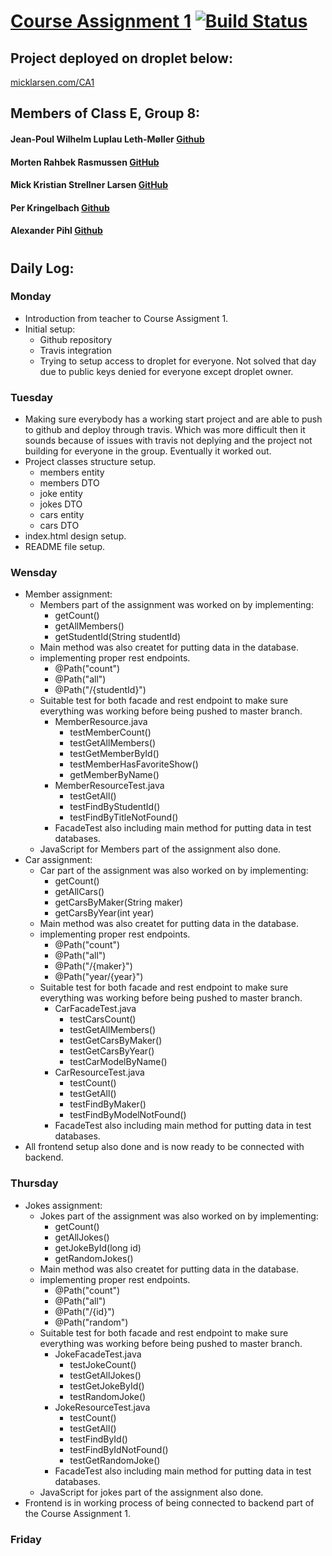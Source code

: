 # [Course Assignment 1](https://docs.google.com/document/d/1XT94iw0TpKjK2c1hXhCj8wPPOwogTVME0hsONbEf4F4/edit) [![Build Status](https://travis-ci.org/Jean-Poul/3semCourseAssignment1.svg?branch=master)](https://travis-ci.org/Jean-Poul/3semCourseAssignment1)

## Project deployed on droplet below:
[micklarsen.com/CA1](https://micklarsen.com/CA1/)

## Members of Class E, Group 8:
  #### Jean-Poul Wilhelm Luplau Leth-Møller [Github](https://github.com/AlexanderPihl)
  #### Morten Rahbek Rasmussen [GitHub](https://github.com/Amazingh0rse)
  #### Mick Kristian Strellner Larsen [GitHub](https://github.com/MivleDK)
  #### Per Kringelbach [Github](https://github.com/cph-pk)
  #### Alexander Pihl [Github](https://github.com/AlexanderPihl)
#

## Daily Log:
### **Monday**
- Introduction from teacher to Course Assigment 1.
- Initial setup:
  - Github repository
  - Travis integration
  - Trying to setup access to droplet for everyone. Not solved that day due to public keys denied for everyone except droplet owner.
### **Tuesday**
- Making sure everybody has a working start project and are able to push to github and deploy through travis. Which was more difficult then it sounds because of issues with travis not deplying and the project not building for everyone in the group. Eventually it worked out.
- Project classes structure setup.
  - members entity
  - members DTO
  - joke entity
  - jokes DTO
  - cars entity
  - cars DTO
- index.html design setup.
- README file setup.
### **Wensday**
- Member assignment:
  - Members part of the assignment was worked on by implementing:
      - getCount()
      - getAllMembers()
      - getStudentId(String studentId)
  - Main method was also createt for putting data in the database.
  - implementing proper rest endpoints.
    - @Path("count")
    - @Path("all")
    - @Path("/{studentId}")
  - Suitable test for both facade and rest endpoint to make sure everything was working before being pushed to master branch.
    - MemberResource.java
      - testMemberCount()
      - testGetAllMembers()
      - testGetMemberById()
      - testMemberHasFavoriteShow()
      - getMemberByName()
    - MemberResourceTest.java
        - testGetAll()
        - testFindByStudentId()
        - testFindByTitleNotFound()
    - FacadeTest also including main method for putting data in test databases.
  - JavaScript for Members part of the assignment also done. 
-  Car assignment:
    - Car part of the assignment was also worked on by implementing:
      - getCount()
      - getAllCars()
      - getCarsByMaker(String maker)
      - getCarsByYear(int year)
    - Main method was also createt for putting data in the database.
    - implementing proper rest endpoints.
      - @Path("count")
      - @Path("all")
      - @Path("/{maker}")
      - @Path("year/{year}")
     - Suitable test for both facade and rest endpoint to make sure everything was working before being pushed to master branch.
       - CarFacadeTest.java
         - testCarsCount()
         - testGetAllMembers()
         - testGetCarsByMaker()
         - testGetCarsByYear()
         - testCarModelByName()
       - CarResourceTest.java
         - testCount()
         - testGetAll()
         - testFindByMaker()
         - testFindByModelNotFound()
       - FacadeTest also including main method for putting data in test databases.
- All frontend setup also done and is now ready to be connected with backend.

### **Thursday**
-  Jokes assignment:
    - Jokes part of the assignment was also worked on by implementing:
      - getCount()
      - getAllJokes()
      - getJokeById(long id)
      - getRandomJokes()
    - Main method was also createt for putting data in the database.
    - implementing proper rest endpoints.
      - @Path("count")
      - @Path("all")
      - @Path("/{id}")
      - @Path("random")
     - Suitable test for both facade and rest endpoint to make sure everything was working before being pushed to master branch.
       - JokeFacadeTest.java
         - testJokeCount()
         - testGetAllJokes()
         - testGetJokeById()
         - testRandomJoke()
       - JokeResourceTest.java
         - testCount()
         - testGetAll()
         - testFindById()
         - testFindByIdNotFound()
         - testGetRandomJoke()
       - FacadeTest also including main method for putting data in test databases.
     - JavaScript for jokes part of the assignment also done. 
- Frontend is in working process of being connected to backend part of the Course Assignment 1. 
### **Friday**



